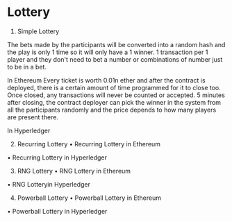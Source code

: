 # Lottery

1. Simple Lottery
 
 The bets made by the participants will be converted into a random hash and the play is only 1 time so it will only have a 1 winner. 1 transaction per 1 player and they don't need to bet a number or combinations of number just to be in a bet.
  
 In Ethereum
 Every ticket is worth 0.01n ether and after the contract is deployed, there is a certain amount of time programmed for it to close too. Once closed, any transactions will never be counted or accepted. 5 minutes after closing, the contract deployer can pick the winner in the system from all the participants randomly and the price depends to how many players are present there.
 
 In Hyperledger
 
 
2. Recurring Lottery
 • Recurring Lottery in Ethereum
 
 • Recurring Lottery in Hyperledger
 
3. RNG Lottery
 • RNG Lottery in Ethereum
 
 • RNG Lotteryin Hyperledger
 
4. Powerball Lottery
 • Powerball Lottery in Ethereum
 
 • Powerball Lottery in Hyperledger
